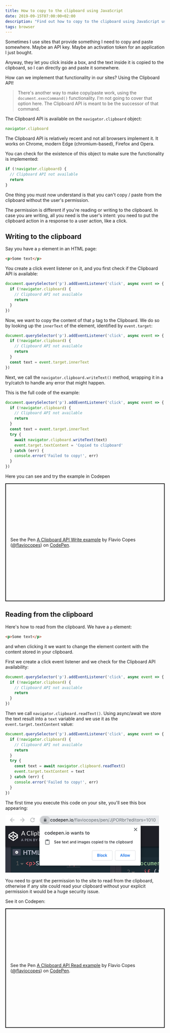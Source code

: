 ```yaml
---
title: How to copy to the clipboard using JavaScript
date: 2019-09-15T07:00:00+02:00
description: "Find out how to copy to the clipboard using JavaScript using the Clipboard API"
tags: browser
---
```


Sometimes I use sites that provide something I need to copy and paste somewhere. Maybe an API key. Maybe an activation token for an application I just bought.

Anyway, they let you click inside a box, and the text inside it is copied to the clipboard, so I can directly go and paste it somewhere.

How can we implement that functionality in our sites? Using the Clipboard API!

> There's another way to make copy/paste work, using the `document.execCommand()` functionality. I'm not going to cover that option here. The Clipboard API is meant to be the successor of that command.

The Clipboard API is available on the `navigator.clipboard` object:

```js
navigator.clipboard
```

The Clipboard API is relatively recent and not all browsers implement it. It works on Chrome, modern Edge (chromium-based), Firefox and Opera.

You can check for the existence of this object to make sure the functionality is implemented:

```js
if (!navigator.clipboard) {
  // Clipboard API not available
  return
}
```

One thing you must now understand is that you can't copy / paste from the clipboard without the user's permission.

The permission is different if you're reading or writing to the clipboard. In case you are writing, all you need is the user's intent: you need to put the clipboard action in a response to a user action, like a click.

## Writing to the clipboard

Say you have a `p` element in an HTML page:

```html
<p>Some text</p>
```

You create a click event listener on it, and you first check if the Clipboard API is available:

```js
document.querySelector('p').addEventListener('click', async event => {
  if (!navigator.clipboard) {
    // Clipboard API not available
    return
  }
})
```

Now, we want to copy the content of that `p` tag to the Clipboard. We do so by looking up the `innerText` of the element, identified by `event.target`:

```js
document.querySelector('p').addEventListener('click', async event => {
  if (!navigator.clipboard) {
    // Clipboard API not available
    return
  }
  const text = event.target.innerText
})
```

Next, we call the `navigator.clipboard.writeText()` method, wrapping it in a try/catch to handle any error that might happen.

This is the full code of the example:

```js
document.querySelector('p').addEventListener('click', async event => {
  if (!navigator.clipboard) {
    // Clipboard API not available
    return
  }
  const text = event.target.innerText
  try {
    await navigator.clipboard.writeText(text)
    event.target.textContent = 'Copied to clipboard'
  } catch (err) {
    console.error('Failed to copy!', err)
  }
})
```

Here you can see and try the example in Codepen

<p class="codepen" data-height="372" data-theme-id="0" data-default-tab="js,result" data-user="flaviocopes" data-slug-hash="yLBPaVY" style="height: 372px; box-sizing: border-box; display: flex; align-items: center; justify-content: center; border: 2px solid; margin: 1em 0; padding: 1em;" data-pen-title="A Clipboard API Write example">
  <span>See the Pen <a href="https://codepen.io/flaviocopes/pen/yLBPaVY/">
  A Clipboard API Write example</a> by Flavio Copes (<a href="https://codepen.io/flaviocopes">@flaviocopes</a>)
  on <a href="https://codepen.io">CodePen</a>.</span>
</p>
<script async src="https://static.codepen.io/assets/embed/ei.js"></script>


## Reading from the clipboard

Here's how to read from the clipboard. We have a `p` element:

```html
<p>Some text</p>
```

and when clicking it we want to change the element content with the content stored in your clipboard.

First we create a click event listener and we check for the Clipboard API availability:

```js
document.querySelector('p').addEventListener('click', async event => {
  if (!navigator.clipboard) {
    // Clipboard API not available
    return
  }
})
```

Then we call `navigator.clipboard.readText()`. Using async/await we store the text result into a `text` variable and we use it as the `event.target.textContent` value:

```js
document.querySelector('p').addEventListener('click', async event => {
  if (!navigator.clipboard) {
    // Clipboard API not available
    return
  }
  try {
    const text = await navigator.clipboard.readText()
    event.target.textContent = text
  } catch (err) {
    console.error('Failed to copy!', err)
  }
})
```

The first time you execute this code on your site, you'll see this box appearing:

![Permission to access the Clipboard API](permission-clipboard.png)

You need to grant the permission to the site to read from the clipboard, otherwise if any site could read your clipboard without your explicit permission it would be a huge security issue.

See it on Codepen:

<p class="codepen" data-height="377" data-theme-id="0" data-default-tab="js,result" data-user="flaviocopes" data-slug-hash="JjPORbr" style="height: 377px; box-sizing: border-box; display: flex; align-items: center; justify-content: center; border: 2px solid; margin: 1em 0; padding: 1em;" data-pen-title="A Clipboard API Read example">
  <span>See the Pen <a href="https://codepen.io/flaviocopes/pen/JjPORbr/">
  A Clipboard API Read example</a> by Flavio Copes (<a href="https://codepen.io/flaviocopes">@flaviocopes</a>)
  on <a href="https://codepen.io">CodePen</a>.</span>
</p>
<script async src="https://static.codepen.io/assets/embed/ei.js"></script>
